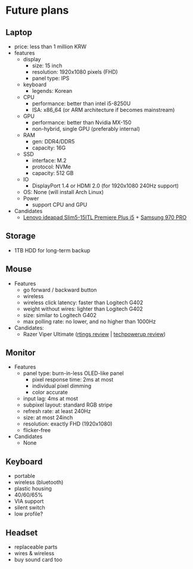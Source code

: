 # Future plans

## Laptop

- price: less than 1 million KRW
- features
  - display
    - size: 15 inch
    - resolution: 1920x1080 pixels (FHD)
    - panel type: IPS
  - keyboard
    - legends: Korean
  - CPU
    - performance: better than intel i5-8250U
    - ISA: x86_64 (or ARM architecture if becomes mainstream)
  - GPU
    - performance: better than Nvidia MX-150
    - non-hybrid, single GPU (preferably internal)
  - RAM
    - gen: DDR4/DDR5
    - capacity: 16G
  - SSD
    - interface: M.2
    - protocol: NVMe
    - capacity: 512 GB
  - IO
    - DisplayPort 1.4 or HDMI 2.0 (for 1920x1080 240Hz support)
  - OS: None (will install Arch Linux)
  - Power
    - support CPU and GPU
- Candidates
  - [Lenovo ideapad Slim5-15ITL Premiere Plus i5](https://prod.danawa.com/info/?pcode=13126763) + [Samsung 970 PRO](https://prod.danawa.com/info/?pcode=6096738)

## Storage

- 1TB HDD for long-term backup

## Mouse

- Features
  - go forward / backward button
  - wireless
  - wireless click latency: faster than Logitech G402
  - weight without wires: lighter than Logitech G402
  - size: similar to Logitech G402
  - max polling rate: no lower, and no higher than 1000Hz
- Candidates:
  - Razer Viper Ultimate ([rtings review](https://www.rtings.com/mouse/reviews/razer/viper-ultimate) | [techpowerup review](https://www.techpowerup.com/review/razer-viper-ultimate/))

## Monitor

- Features
  - panel type: burn-in-less OLED-like panel
    - pixel response time: 2ms at most
    - individual pixel dimming
    - color accurate
  - input lag: 4ms at most
  - subpixel layout: standard RGB stripe
  - refresh rate: at least 240Hz
  - size: at most 24inch
  - resolution: exactly FHD (1920x1080)
  - flicker-free
- Candidates
  - None

## Keyboard

- portable
- wireless (bluetooth)
- plastic housing
- 40/60/65%
- VIA support
- silent switch
- low profile?

## Headset

- replaceable parts
- wires & wireless
- buy sound card too
